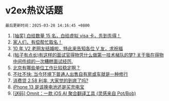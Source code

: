 # v2ex热议话题

`最后更新时间：2025-03-28 14:16:45 +0800`

1. [[抽奖] 白给数量 15 名，白给虚拟 visa 卡，先到先得！](https://www.v2ex.com/t/1121515)
1. [家人们，有偿帮忙取名！](https://www.v2ex.com/t/1121569)
1. [10 年 V2 老网友结婚啦，特此来告知各位 V 友，求祝福](https://www.v2ex.com/t/1121713)
1. [(帖子有点长)有这样的面试官得物凭什么做第一技术梯队的梦? 关于我在得物中间件组的一次糟糕面试经历.](https://www.v2ex.com/t/1121646)
1. [北京有哪些单位工作比较稳定啊？](https://www.v2ex.com/t/1121664)
1. [不吐不快: 当今环境下普通人出售自有房或车就是一种修行](https://www.v2ex.com/t/1121587)
1. [消费贷 2.58 利率, 大家觉的到底了吗?](https://www.v2ex.com/t/1121531)
1. [iPhone 13 是该换电池还是买充电宝](https://www.v2ex.com/t/1121652)
1. [[送码] Omnit：一款 iOS AI 聚合翻译工具 (灵感来自 Pot/Bob)](https://www.v2ex.com/t/1121656)

